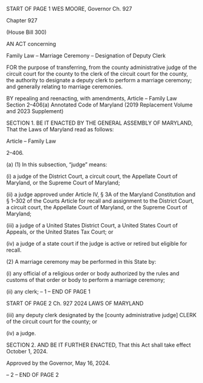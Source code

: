 START OF PAGE 1
WES MOORE, Governor Ch. 927

Chapter 927

(House Bill 300)

AN ACT concerning

Family Law – Marriage Ceremony – Designation of Deputy Clerk

FOR the purpose of transferring, from the county administrative judge of the circuit court
for the county to the clerk of the circuit court for the county, the authority to
designate a deputy clerk to perform a marriage ceremony; and generally relating to
marriage ceremonies.

BY repealing and reenacting, with amendments,
Article – Family Law
Section 2–406(a)
Annotated Code of Maryland
(2019 Replacement Volume and 2023 Supplement)

SECTION 1. BE IT ENACTED BY THE GENERAL ASSEMBLY OF MARYLAND,
That the Laws of Maryland read as follows:

Article – Family Law

2–406.

(a) (1) In this subsection, “judge” means:

(i) a judge of the District Court, a circuit court, the Appellate Court
of Maryland, or the Supreme Court of Maryland;

(ii) a judge approved under Article IV, § 3A of the Maryland
Constitution and § 1–302 of the Courts Article for recall and assignment to the District
Court, a circuit court, the Appellate Court of Maryland, or the Supreme Court of Maryland;

(iii) a judge of a United States District Court, a United States Court
of Appeals, or the United States Tax Court; or

(iv) a judge of a state court if the judge is active or retired but eligible
for recall.

(2) A marriage ceremony may be performed in this State by:

(i) any official of a religious order or body authorized by the rules
and customs of that order or body to perform a marriage ceremony;

(ii) any clerk;
– 1 –
END OF PAGE 1

START OF PAGE 2
Ch. 927 2024 LAWS OF MARYLAND

(iii) any deputy clerk designated by the [county administrative
judge] CLERK of the circuit court for the county; or

(iv) a judge.

SECTION 2. AND BE IT FURTHER ENACTED, That this Act shall take effect
October 1, 2024.

Approved by the Governor, May 16, 2024.

– 2 –
END OF PAGE 2